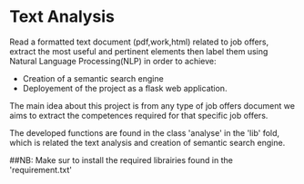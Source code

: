 # Text Analysis
Read a formatted text document (pdf,work,html) related to job offers, extract the most useful and pertinent elements then label them using Natural Language Processing(NLP) in order to achieve:
  - Creation of a semantic search engine
  - Deployement of the project as a flask web application.
  
  The main idea about this project is from any type of job offers document we aims to extract the competences required for that specific job offers.
  
  The developed functions are found in the class 'analyse' in the 'lib' fold, which is related the text analysis and creation of semantic search engine.
  
  
  ##NB:
  Make sur to install the required librairies found in the 'requirement.txt'
  
